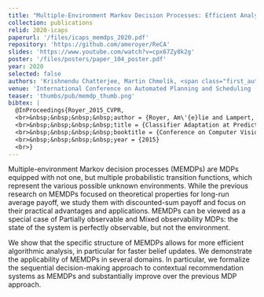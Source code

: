 ```yaml
---
title: "Multiple-Environment Markov Decision Processes: Efficient Analysis and Applications"
collection: publications
relid: 2020-icaps
paperurl: '/files/icaps_memdps_2020.pdf'
repository: 'https://github.com/ameroyer/ReCA'
slides: 'https://www.youtube.com/watch?v=cpx67Zy8k2g'
poster: '/files/posters/paper_104_poster.pdf'
year: 2020
selected: false
authors: 'Krishnendu Chatterjee, Martin Chmelík, <span class="first_author">Deep Karkhanis</span>, Petr Novotný and <span class="first_author">Amélie Royer</span>'
venue: 'International Conference on Automated Planning and Scheduling (ICAPS)'
teaser: 'thumbs/pub/memdp_thumb.png'
bibtex: |
  @InProceedings{Royer_2015_CVPR,
  <br>&nbsp;&nbsp;&nbsp;&nbsp;author = {Royer, Am\'{e}lie and Lampert, Christoph H.},
  <br>&nbsp;&nbsp;&nbsp;&nbsp;title = {Classifier Adaptation at Prediction Time},
  <br>&nbsp;&nbsp;&nbsp;&nbsp;booktitle = {Conference on Computer Vision and Pattern Recognition (CVPR)},
  <br>&nbsp;&nbsp;&nbsp;&nbsp;year = {2015}
  <br>}
---
```


Multiple-environment Markov decision processes (MEMDPs) are MDPs equipped with not one, but multiple probabilistic transition functions, which represent the various possible unknown environments. While the previous research on MEMDPs focused on theoretical properties for long-run average payoff, we study them with discounted-sum payoff and focus on their practical advantages and applications. MEMDPs can be viewed as a special case of Partially observable and Mixed observability MDPs: the state of the system is perfectly observable, but not the environment.

We show that the specific structure of MEMDPs allows for more efficient algorithmic analysis, in particular for faster belief updates. We demonstrate the applicability of MEMDPs in several domains. In particular, we formalize the sequential decision-making approach to contextual recommendation systems as MEMDPs and substantially improve over the previous MDP approach.

